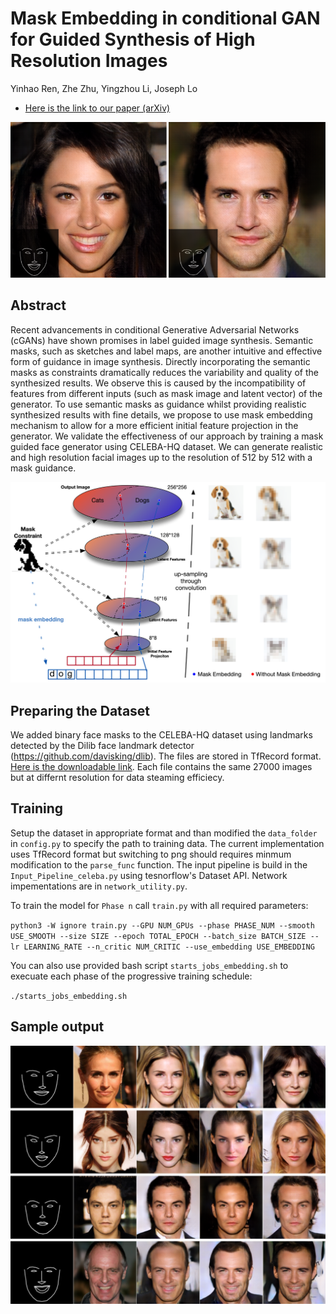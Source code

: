 # Mask Embedding in conditional GAN for Guided Synthesis of High Resolution Images

Yinhao Ren, Zhe Zhu, Yingzhou Li, Joseph Lo

* [Here is the link to our paper (arXiv)](https://github.com/johnryh)

![](Figures/teaser.png)

## Abstract
Recent advancements in conditional Generative Adversarial Networks
(cGANs) have shown promises in label guided image synthesis. Semantic
masks, such as sketches and label maps, are another intuitive and
effective form of guidance in image synthesis. Directly incorporating
the semantic masks as constraints dramatically reduces the variability
and quality of the synthesized results. We observe this is caused by
the incompatibility of features  from different  inputs (such as mask
image and latent vector) of the generator. To use semantic masks as
guidance whilst providing realistic synthesized results with fine
details, we propose to use mask embedding mechanism  to allow for
a more efficient  initial feature projection  in the generator. We
validate the effectiveness of our approach by training a mask guided
face generator using  CELEBA-HQ dataset. We can generate realistic and
high resolution facial images up to the resolution of 512 by 512
with a mask guidance.


![](Figures/Sample_Space_Convolution.png)

## Preparing the Dataset
We added binary face masks to the CELEBA-HQ dataset using landmarks detected by the Dilib face landmark detector (https://github.com/davisking/dlib). The files are stored in TfRecord format. [Here is the downloadable link](https://deckard.duhs.duke.edu/~yr41/celebaHQ_mask). Each file contains the same 27000 images but at differnt resolution for data steaming efficiecy.


## Training
Setup the dataset in appropriate format and than modified the `data_folder` in `config.py` to specify the path to training data. The current implementation uses TfRecord format but switching to png should requires minmum modification to the `parse_func` function. The input pipeline is build in the `Input_Pipeline_celeba.py` using tesnorflow's Dataset API. Network impementations are in `network_utility.py`. 

To train the model for `Phase n` call `train.py` with all required parameters:

`python3 -W ignore train.py --GPU NUM_GPUs --phase PHASE_NUM --smooth USE_SMOOTH --size SIZE --epoch TOTAL_EPOCH --batch_size BATCH_SIZE --lr LEARNING_RATE --n_critic NUM_CRITIC --use_embedding USE_EMBEDDING`

You can also use provided bash script `starts_jobs_embedding.sh` to execuate each phase of the progressive training schedule:

`./starts_jobs_embedding.sh`

## Sample output

![](Figures/change_latent_vectors.png)

